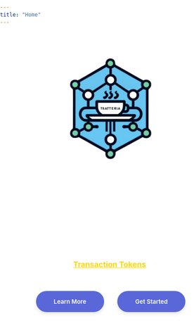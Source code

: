 ```yaml
---
title: "Home"
---
```


<style>
html, body {
  margin: 0;
  padding: 0;
  width: 100%;
  height: 100%;
  color: #fff;
  background: url('/img/background/image.png') no-repeat center center fixed;
  background-size: cover;
}

.home {
  text-align: center;
  padding: 4em 1em 6em 1em;
}

.home img {
  width: 200px;
  height: auto;
}

.home h1 {
  font-size: 4vw;
  font-weight: 800;
  margin-bottom: 20px;
}

.home h2 {
  font-size: 2.8vw;
  font-weight: 600;
  margin-bottom: 30px;
}

.home h3 {
  font-size: 1.8vw;
  font-weight: 400;
  margin-bottom: 50px;
}

.home h3 a {
  color: #ffd700;
  font-weight: 700;
  border-radius: 5px;
  transition: background-color 0.3s ease, color 0.3s ease;
  font-size: 1em;
}

.home h3 a:hover {
  color: #fff;
}

.home .buttons {
  margin-top: 30px;
}

.buttons a {
  display: inline-block;
  margin: 0 1em;
  padding: 1.2em 3em;
  border-radius: 30px;
  background: #5a67d8;
  color: #fff;
  text-decoration: none;
  font-size: 1.4vw;
  font-weight: 600;
  box-shadow: 0 4px 8px rgba(0, 0, 0, 0.1);
  transition: background 0.3s ease, transform 0.3s ease, box-shadow 0.3s ease;
}

.buttons a:hover {
  background: #434190;
  transform: scale(1.05);
  box-shadow: 0 6px 12px rgba(0, 0, 0, 0.2);
}

footer {
  background: #333;
  padding: 2em 0;
  text-align: center;
  color: #fff;
}

footer a {
  color: #5a67d8;
  text-decoration: none;
}

@media (max-width: 768px) {
  .home h1, .home h2, .home h3, .buttons a {
    font-size: 5vw;
  }
  
  .home img {
    width: 70%;
  }

  .buttons a {
    padding: 10px 20px;
    font-size: 16px;
  }
}

</style>

<div class="home">
  <img src="/img/logos/image-logo.svg" alt="Tratteria Logo">
  <h1>Tratteria</h1>
  <h2>Transaction Tokens Service</h2>
  <h3>Assure identity and context in microservices with <a href="https://www.ietf.org/archive/id/draft-ietf-oauth-transaction-tokens-01.html" target="_blank">Transaction Tokens</a>.</h3>
  <div class="buttons">
    <a href="/docs" class="button"><i class="fas fa-book-open"></i> Learn More</a>
    <a href="/docs/quickstart" class="button"><i class="fas fa-rocket"></i> Get Started</a>
  </div>
</div>